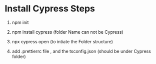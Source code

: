# Install Cypress Steps

1. npm init

2. npm install cypress (folder Name can not be Cypress)

3. npx cypress open (to intiate the Folder structure)

4. add .prettierrc file , and the tsconfig.json (should be under Cypress folder)

